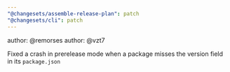 ```yaml
---
"@changesets/assemble-release-plan": patch
"@changesets/cli": patch
---
```


author: @remorses
author: @vzt7

Fixed a crash in prerelease mode when a package misses the version field in its `package.json`
